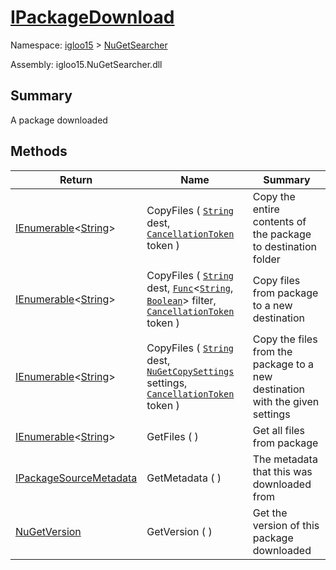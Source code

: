 # [IPackageDownload](./IPackageDownload.md)

Namespace: [igloo15]() > [NuGetSearcher](./README.md)

Assembly: igloo15.NuGetSearcher.dll

## Summary
A package downloaded

## Methods

| Return | Name | Summary | 
| --- | --- | --- | 
| [IEnumerable](https://docs.microsoft.com/en-us/dotnet/api/System.Collections.Generic.IEnumerable-1)\<[String](https://docs.microsoft.com/en-us/dotnet/api/System.String)> | CopyFiles ( [`String`](https://docs.microsoft.com/en-us/dotnet/api/System.String) dest, [`CancellationToken`](https://docs.microsoft.com/en-us/dotnet/api/System.Threading.CancellationToken) token ) | Copy the entire contents of the package to destination folder | 
| [IEnumerable](https://docs.microsoft.com/en-us/dotnet/api/System.Collections.Generic.IEnumerable-1)\<[String](https://docs.microsoft.com/en-us/dotnet/api/System.String)> | CopyFiles ( [`String`](https://docs.microsoft.com/en-us/dotnet/api/System.String) dest, [`Func`](https://docs.microsoft.com/en-us/dotnet/api/System.Func-2)\<[`String`](https://docs.microsoft.com/en-us/dotnet/api/System.String), [`Boolean`](https://docs.microsoft.com/en-us/dotnet/api/System.Boolean)> filter, [`CancellationToken`](https://docs.microsoft.com/en-us/dotnet/api/System.Threading.CancellationToken) token ) | Copy files from package to a new destination | 
| [IEnumerable](https://docs.microsoft.com/en-us/dotnet/api/System.Collections.Generic.IEnumerable-1)\<[String](https://docs.microsoft.com/en-us/dotnet/api/System.String)> | CopyFiles ( [`String`](https://docs.microsoft.com/en-us/dotnet/api/System.String) dest, [`NuGetCopySettings`](./NuGetCopySettings.md) settings, [`CancellationToken`](https://docs.microsoft.com/en-us/dotnet/api/System.Threading.CancellationToken) token ) | Copy the files from the package to a new destination with the given settings | 
| [IEnumerable](https://docs.microsoft.com/en-us/dotnet/api/System.Collections.Generic.IEnumerable-1)\<[String](https://docs.microsoft.com/en-us/dotnet/api/System.String)> | GetFiles (  ) | Get all files from package | 
| [IPackageSourceMetadata](./IPackageSourceMetadata.md) | GetMetadata (  ) | The metadata that this was downloaded from | 
| [NuGetVersion](./IPackageDownload.md) | GetVersion (  ) | Get the version of this package downloaded | 


